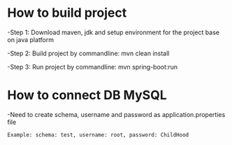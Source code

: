 # How to build project
-Step 1: Download maven, jdk and setup environment for the project base on java platform

-Step 2: Build project by commandline:   mvn clean install

-Step 3: Run project by commandline:     mvn spring-boot:run

# How to connect DB MySQL
-Need to create schema, username and password as application.properties file

    Example: schema: test, username: root, password: ChildHood
         